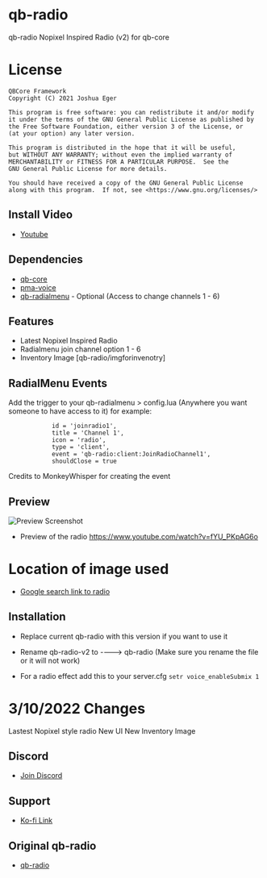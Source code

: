 # qb-radio
qb-radio Nopixel Inspired Radio (v2) for qb-core

# License

    QBCore Framework
    Copyright (C) 2021 Joshua Eger

    This program is free software: you can redistribute it and/or modify
    it under the terms of the GNU General Public License as published by
    the Free Software Foundation, either version 3 of the License, or
    (at your option) any later version.

    This program is distributed in the hope that it will be useful,
    but WITHOUT ANY WARRANTY; without even the implied warranty of
    MERCHANTABILITY or FITNESS FOR A PARTICULAR PURPOSE.  See the
    GNU General Public License for more details.

    You should have received a copy of the GNU General Public License
    along with this program.  If not, see <https://www.gnu.org/licenses/>

## Install Video
- [Youtube](https://youtu.be/bNrmQMvVYno)

## Dependencies
- [qb-core](https://github.com/qbcore-framework/qb-core)
- [pma-voice](https://githubmate.com/repo/AvarianKnight/pma-voice)
- [qb-radialmenu](https://github.com/qbcore-framework/qb-radialmenu) - Optional (Access to change channels 1 - 6)

## Features
- Latest Nopixel Inspired Radio
- Radialmenu join channel option 1 - 6
- Inventory Image [qb-radio/imgforinvenotry]

## RadialMenu Events
Add the trigger to your qb-radialmenu > config.lua (Anywhere you want someone to have access to it) for example:
```
            id = 'joinradio1',
            title = 'Channel 1',
            icon = 'radio',
            type = 'client',
            event = 'qb-radio:client:JoinRadioChannel1',
            shouldClose = true
```
Credits to MonkeyWhisper for creating the event

## Preview
![Preview Screenshot](https://i.imgur.com/cXjH8Rx.png)


- Preview of the radio https://www.youtube.com/watch?v=fYU_PKpAG6o

# Location of image used
- [Google search link to radio](https://www.aircraftspruce.com/catalog/avpages/yaesuVertexFTA750L.php)

## Installation
- Replace current qb-radio with this version if you want to use it
- Rename qb-radio-v2 to ----> qb-radio    (Make sure you rename the file or it will not work)

- For a radio effect add this to your server.cfg  `setr voice_enableSubmix 1`


# 3/10/2022 Changes
Lastest Nopixel style radio
New UI
New Inventory Image

## Discord
- [Join Discord](https://discord.gg/zRCdhENsHG)

## Support
- [Ko-fi Link](https://ko-fi.com/trclassic)

## Original qb-radio
- [qb-radio](https://github.com/qbcore-framework/qb-radio)
